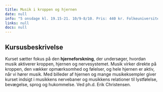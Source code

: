 ```yaml
---
title: Musik i kroppen og hjernen
date: null
info: "5 onsdage kl. 19.15-21. 10/9-8/10. Pris: 440 kr. Folkeuniversitetet i København [www.fukbh.dk](http://www.fukbh.dk/)"
links: null
docs: null
---
```


## Kursusbeskrivelse

Kurset sætter fokus på den **hjerneforskning**, der undersøger, hvordan musik aktiverer kroppen, hjernen og nervesystemet. Musik virker direkte på kroppen, den vækker opmærksomhed og følelser, og hele hjernen er aktiv, når vi hører musik. Med billeder af hjernen og mange musikeksempler giver kurset indsigt i musikkens nervebaner og musikkens relationer til lystfølelse, bevægelse, sprog og hukommelse. Ved ph.d. Erik Christensen.